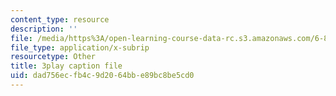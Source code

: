 ```yaml
---
content_type: resource
description: ''
file: /media/https%3A/open-learning-course-data-rc.s3.amazonaws.com/6-849-geometric-folding-algorithms-linkages-origami-polyhedra-fall-2012/dad756ecfb4c9d2064bbe89bc8be5cd0_tnbzV-_pxbE.srt
file_type: application/x-subrip
resourcetype: Other
title: 3play caption file
uid: dad756ec-fb4c-9d20-64bb-e89bc8be5cd0
---
```

